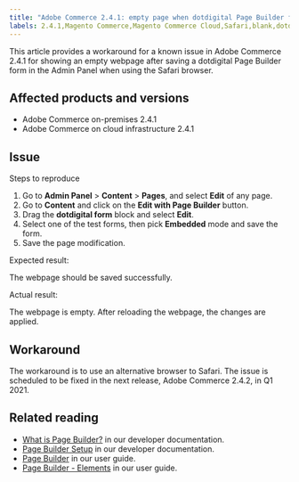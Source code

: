 ```yaml
---
title: "Adobe Commerce 2.4.1: empty page when dotdigital Page Builder form saved"
labels: 2.4.1,Magento Commerce,Magento Commerce Cloud,Safari,blank,dotdigital,form,known issues,page builder,troubleshooting,Adobe Commerce,cloud infrastructure,on-premises
---
```


This article provides a workaround for a known issue in Adobe Commerce 2.4.1 for showing an empty webpage after saving a dotdigital Page Builder form in the Admin Panel when using the Safari browser.

## Affected products and versions

* Adobe Commerce on-premises 2.4.1
* Adobe Commerce on cloud infrastructure 2.4.1

## Issue

<span class="wysiwyg-underline">Steps to reproduce</span>

1. Go to **Admin Panel** > **Content** > **Pages**, and select **Edit** of any page.
1. Go to **Content** and click on the **Edit with Page Builder** button.
1. Drag the **dotdigital form** block and select **Edit**.
1. Select one of the test forms, then pick **Embedded** mode and save the form.
1. Save the page modification.

<span class="wysiwyg-underline">Expected result:</span>

The webpage should be saved successfully.

<span class="wysiwyg-underline">Actual result:</span>

The webpage is empty. After reloading the webpage, the changes are applied.

## Workaround

The workaround is to use an alternative browser to Safari. The issue is scheduled to be fixed in the next release, Adobe Commerce 2.4.2, in Q1 2021.

## Related reading

* [What is Page Builder?](https://devdocs.magento.com/page-builder/docs/) in our developer documentation.
* [Page Builder Setup](https://experienceleague.adobe.com/docs/commerce-admin/page-builder/setup.html?lang=en) in our developer documentation.
* [Page Builder](https://docs.magento.com/user-guide/cms/page-builder.html) in our user guide.
* [Page Builder - Elements](https://docs.magento.com/user-guide/cms/page-builder-elements.html) in our user guide.
